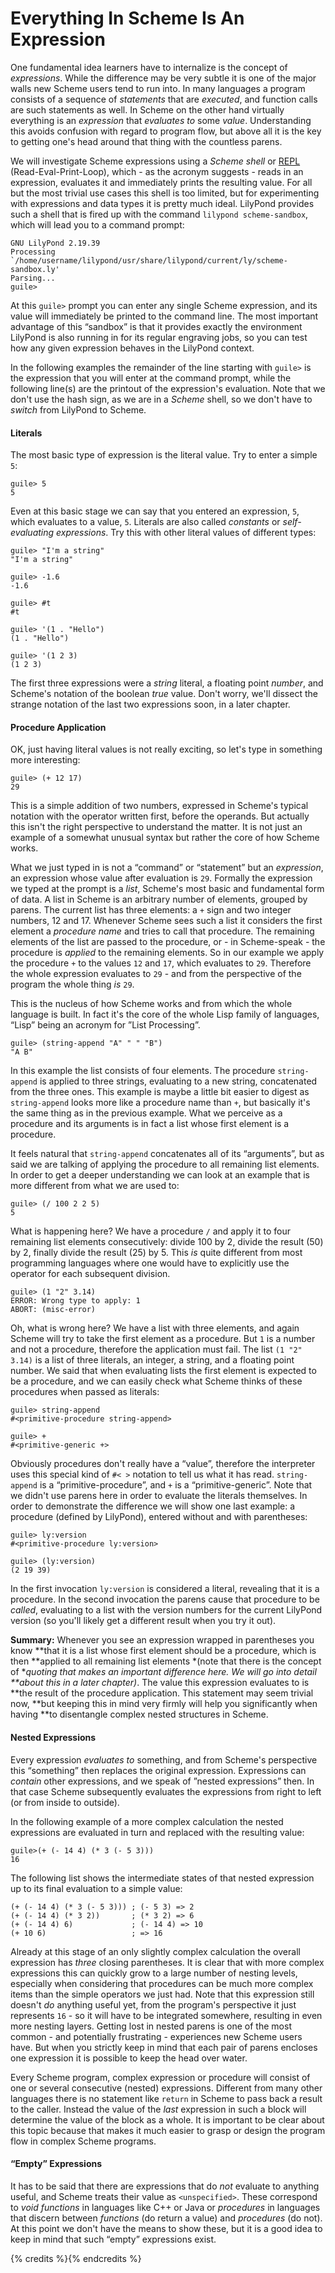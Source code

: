 # Everything In Scheme Is An Expression

One fundamental idea learners have to internalize is the concept of
*expressions*.  While the difference may be very subtle it is one of the major
walls new Scheme users tend to run into.  In many languages a program consists
of a sequence of *statements* that are *executed*, and function calls are such
statements as well.  In Scheme on the other hand virtually everything is an
*expression* that *evaluates to* some *value*. Understanding this avoids
confusion with regard to program flow, but above all it is the key to getting
one's head around that thing with the countless parens.

We will investigate Scheme expressions using a *Scheme shell* or
[REPL](https://en.wikipedia.org/wiki/Read%E2%80%93eval%E2%80%93print_loop)
(Read-Eval-Print-Loop), which - as the acronym suggests - reads in an
expression, evaluates it and immediately prints the resulting value.  For all
but the most trivial use cases this shell is too limited, but for experimenting
with expressions and data types it is pretty much ideal.  LilyPond provides such
a shell that is fired up with the command `lilypond scheme-sandbox`, which will
lead you to a command prompt:

```
GNU LilyPond 2.19.39
Processing `/home/username/lilypond/usr/share/lilypond/current/ly/scheme-sandbox.ly'
Parsing...
guile>
```

At this `guile>` prompt you can enter any single Scheme expression, and its
value will immediately be printed to the command line.  The most important
advantage of this “sandbox” is that it provides exactly the environment LilyPond
is also running in for its regular engraving jobs, so you can test how any given
expression behaves in the LilyPond context.

In the following examples the remainder of the line starting with `guile>` is
the expression that you will enter at the command prompt, while the following
line(s) are the printout of the expression's evaluation.  Note that we don't use
the hash sign, as we are in a *Scheme* shell, so we don't have to *switch* from
LilyPond to Scheme.

#### Literals

The most basic type of expression is the literal value.  Try to enter a simple `5`:

```
guile> 5
5
```

Even at this basic stage we can say that you entered an expression, `5`, which
evaluates to a value, `5`.  Literals are also called *constants* or
*self-evaluating expressions*.  Try this with other literal values of different
types:

```
guile> "I'm a string"
"I'm a string"

guile> -1.6
-1.6

guile> #t
#t

guile> '(1 . "Hello")
(1 . "Hello")

guile> '(1 2 3)
(1 2 3)
```

The first three expressions were a *string* literal, a floating point *number*,
and Scheme's notation of the boolean *true* value.  Don't worry, we'll dissect
the strange notation of the last two expressions soon, in a later chapter.

#### Procedure Application

OK, just having literal values is not really exciting, so let's type in
something more interesting:

```
guile> (+ 12 17)
29
```

This is a simple addition of two numbers, expressed in Scheme's typical notation
with the operator written first, before the operands.  But actually this isn't
the right perspective to understand the matter.  It is not just an example of a
somewhat unusual syntax but rather the core of how Scheme works.

What we just typed in is not a “command” or “statement” but an *expression*, an
expression whose value after evaluation is `29`.  Formally the expression we
typed at the prompt is a *list*, Scheme's most basic and fundamental form of
data.  A list in Scheme is an arbitrary number of elements, grouped by parens.
The current list has three elements: a `+` sign and two integer numbers, 12 and
17.  Whenever Scheme sees such a list it considers the first element a
*procedure name* and tries to call that procedure. The remaining elements of the
list are passed to the procedure, or - in Scheme-speak - the procedure is
*applied* to the remaining elements.  So in our example we apply the procedure `+`
to the values `12` and `17`, which evaluates to `29`.  Therefore the whole
expression evaluates to `29` - and from the perspective of the program the whole
thing *is* `29`.

This is the nucleus of how Scheme works and from which the whole language is
built.  In fact it's the core of the whole Lisp family of languages, “Lisp”
being an acronym for ”List Processing”.

```
guile> (string-append "A" " " "B")
"A B"
```

In this example the list consists of four elements. The procedure
`string-append` is applied to three strings, evaluating to a new string,
concatenated from the three ones.  This example is maybe a little bit easier to
digest as `string-append` looks more like a procedure name than `+`, but
basically it's the same thing as in the previous example.  What we perceive as a
procedure and its arguments is in fact a list whose first element is a
procedure.

It feels natural that `string-append` concatenates all of its “arguments”, but
as said we are talking of applying the procedure to all remaining list elements.
In order to get a deeper understanding we can look at an example that is more
different from what we are used to:

```
guile> (/ 100 2 2 5)
5
```

What is happening here? We have a procedure `/` and apply it to four remaining
list elements consecutively: divide 100 by 2, divide the result (50) by 2,
finally divide the result (25) by 5.  This *is* quite different from most
programming languages where one would have to explicitly use the operator for
each subsequent division.

```
guile> (1 "2" 3.14)
ERROR: Wrong type to apply: 1
ABORT: (misc-error)
```

Oh, what is wrong here? We have a list with three elements, and again Scheme
will try to take the first element as a procedure.  But `1` is a number and not
a procedure, therefore the application must fail.   The list `(1 "2" 3.14)` is a
list of three literals, an integer, a string, and a floating point number.  We
said that when evaluating lists the first element is expected to be a procedure,
and we can easily check what Scheme thinks of these procedures when passed as
literals:

```
guile> string-append
#<primitive-procedure string-append>

guile> +
#<primitive-generic +>
```

Obviously procedures don't really have a “value”, therefore the interpreter uses
this special kind of  `#< >` notation to tell us what it has read.
`string-append` is a “primitive-procedure”, and `+` is a “primitive-generic”.
Note that we didn't use parens here in order to evaluate the literals
themselves.  In order to demonstrate the difference we will show one last
example: a procedure (defined by LilyPond), entered without and with
parentheses:

```
guile> ly:version
#<primitive-procedure ly:version>

guile> (ly:version)
(2 19 39)
```

In the first invocation `ly:version` is considered a literal, revealing that it
is a procedure.  In the second invocation the parens cause that procedure to be
*called*, evaluating to a list with the version numbers for the current LilyPond
version (so you'll likely get a different result when you try it out).

**Summary:**   Whenever you see an expression wrapped in parentheses you know
**that it is a list whose first element should be a procedure, which is then
**applied to all remaining list elements *(note that there is the concept of
***quoting* that makes an important difference here.  We will go into detail
**about this in a later chapter)*.  The value this expression evaluates to is
**the result of the procedure application.  This statement may seem trivial now,
**but keeping this in mind very firmly will help you significantly when having
**to disentangle complex nested structures in Scheme.

#### Nested Expressions

Every expression *evaluates to* something, and from Scheme's perspective this
“something” then replaces the original expression.  Expressions can *contain*
other expressions, and we speak of ”nested expressions” then.  In that case
Scheme subsequently evaluates the expressions from right to left (or from inside
to outside).

In the following example of a more complex calculation the nested expressions
are evaluated in turn and replaced with the resulting value:

```
guile>(+ (- 14 4) (* 3 (- 5 3)))
16
```

The following list shows the intermediate states of that nested expression up
to its final evaluation to a simple value:

```
(+ (- 14 4) (* 3 (- 5 3))) ; (- 5 3) => 2
(+ (- 14 4) (* 3 2))       ; (* 3 2) => 6
(+ (- 14 4) 6)             ; (- 14 4) => 10
(+ 10 6)                   ; => 16
```

Already at this stage of an only slightly complex calculation the overall
expression has *three* closing parentheses.  It is clear that with more complex
expressions this can quickly grow to a large number of nesting levels,
especially when considering that procedures can be much more complex items than
the simple operators we just had.  Note that this expression still doesn't *do*
anything useful yet, from the program's perspective it just represents `16` - so
it will have to be integrated somewhere, resulting in even more nesting layers.
Getting lost in nested parens is one of the most common - and potentially
frustrating - experiences new Scheme users have.  But when you strictly keep in
mind that each pair of parens encloses one expression it is possible to keep the
head over water.

Every Scheme program, complex expression or procedure will consist of one or
several consecutive (nested) expressions.  Different from many other languages
there is no statement like `return` in Scheme to pass back a result to the
caller.  Instead the value of the *last* expression in such a block will
determine the value of the block as a whole.  It is important to be clear about
this topic because that makes it much easier to grasp or design the program flow
in complex Scheme programs.


#### “Empty” Expressions

It has to be said that there are expressions that do *not* evaluate to anything
useful, and Scheme treats their value as `<unspecified>`.  These correspond to
*void functions* in languages like C++ or Java or *procedures* in languages that
discern between *functions* (do return a value) and *procedures* (do not).  At
this point we don't have the means to show these, but it is a good idea to keep
in mind that such “empty” expressions exist.

{% credits %}{% endcredits %}
